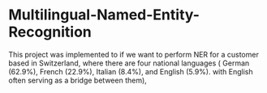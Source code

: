 # Multilingual-Named-Entity-Recognition
This project was implemented to if we want to perform NER for a customer based in Switzerland, where there are four national languages ( German (62.9%), French (22.9%), Italian (8.4%), and English (5.9%). with English often serving as a bridge between them),
